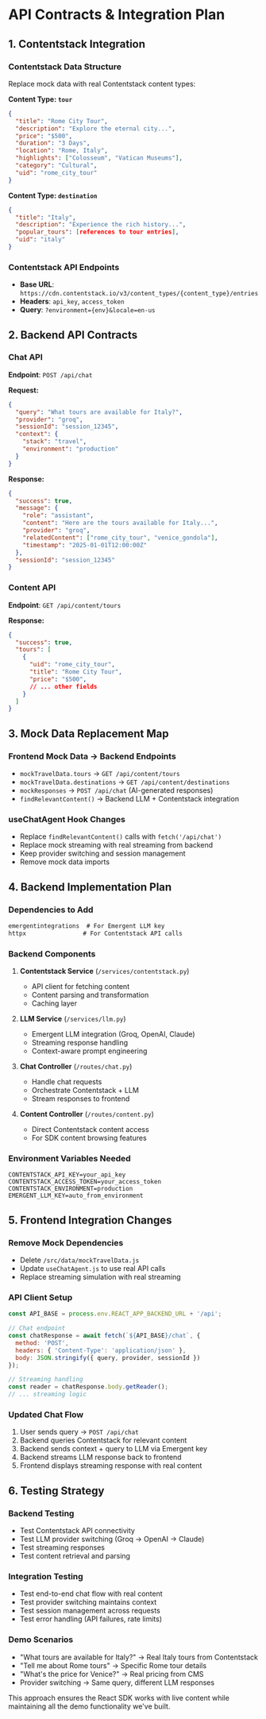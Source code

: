 # API Contracts & Integration Plan

## 1. Contentstack Integration

### Contentstack Data Structure
Replace mock data with real Contentstack content types:

**Content Type: `tour`**
```json
{
  "title": "Rome City Tour",
  "description": "Explore the eternal city...",
  "price": "$500",
  "duration": "3 Days", 
  "location": "Rome, Italy",
  "highlights": ["Colosseum", "Vatican Museums"],
  "category": "Cultural",
  "uid": "rome_city_tour"
}
```

**Content Type: `destination`**
```json
{
  "title": "Italy",
  "description": "Experience the rich history...",
  "popular_tours": [references to tour entries],
  "uid": "italy"
}
```

### Contentstack API Endpoints
- **Base URL**: `https://cdn.contentstack.io/v3/content_types/{content_type}/entries`
- **Headers**: `api_key`, `access_token`
- **Query**: `?environment={env}&locale=en-us`

## 2. Backend API Contracts

### Chat API
**Endpoint**: `POST /api/chat`

**Request:**
```json
{
  "query": "What tours are available for Italy?",
  "provider": "groq", 
  "sessionId": "session_12345",
  "context": {
    "stack": "travel",
    "environment": "production"
  }
}
```

**Response:**
```json
{
  "success": true,
  "message": {
    "role": "assistant",
    "content": "Here are the tours available for Italy...",
    "provider": "groq",
    "relatedContent": ["rome_city_tour", "venice_gondola"],
    "timestamp": "2025-01-01T12:00:00Z"
  },
  "sessionId": "session_12345"
}
```

### Content API
**Endpoint**: `GET /api/content/tours`

**Response:**
```json
{
  "success": true,
  "tours": [
    {
      "uid": "rome_city_tour",
      "title": "Rome City Tour",
      "price": "$500",
      // ... other fields
    }
  ]
}
```

## 3. Mock Data Replacement Map

### Frontend Mock Data → Backend Endpoints
- `mockTravelData.tours` → `GET /api/content/tours`
- `mockTravelData.destinations` → `GET /api/content/destinations`  
- `mockResponses` → `POST /api/chat` (AI-generated responses)
- `findRelevantContent()` → Backend LLM + Contentstack integration

### useChatAgent Hook Changes
- Replace `findRelevantContent()` calls with `fetch('/api/chat')`
- Replace mock streaming with real streaming from backend
- Keep provider switching and session management
- Remove mock data imports

## 4. Backend Implementation Plan

### Dependencies to Add
```txt
emergentintegrations  # For Emergent LLM key
httpx                # For Contentstack API calls
```

### Backend Components
1. **Contentstack Service** (`/services/contentstack.py`)
   - API client for fetching content
   - Content parsing and transformation
   - Caching layer

2. **LLM Service** (`/services/llm.py`) 
   - Emergent LLM integration (Groq, OpenAI, Claude)
   - Streaming response handling
   - Context-aware prompt engineering

3. **Chat Controller** (`/routes/chat.py`)
   - Handle chat requests
   - Orchestrate Contentstack + LLM
   - Stream responses to frontend

4. **Content Controller** (`/routes/content.py`)
   - Direct Contentstack content access
   - For SDK content browsing features

### Environment Variables Needed
```
CONTENTSTACK_API_KEY=your_api_key
CONTENTSTACK_ACCESS_TOKEN=your_access_token
CONTENTSTACK_ENVIRONMENT=production
EMERGENT_LLM_KEY=auto_from_environment
```

## 5. Frontend Integration Changes

### Remove Mock Dependencies
- Delete `/src/data/mockTravelData.js`
- Update `useChatAgent.js` to use real API calls
- Replace streaming simulation with real streaming

### API Client Setup
```js
const API_BASE = process.env.REACT_APP_BACKEND_URL + '/api';

// Chat endpoint
const chatResponse = await fetch(`${API_BASE}/chat`, {
  method: 'POST',
  headers: { 'Content-Type': 'application/json' },
  body: JSON.stringify({ query, provider, sessionId })
});

// Streaming handling
const reader = chatResponse.body.getReader();
// ... streaming logic
```

### Updated Chat Flow
1. User sends query → `POST /api/chat`
2. Backend queries Contentstack for relevant content
3. Backend sends context + query to LLM via Emergent key
4. Backend streams LLM response back to frontend
5. Frontend displays streaming response with real content

## 6. Testing Strategy

### Backend Testing
- Test Contentstack API connectivity
- Test LLM provider switching (Groq → OpenAI → Claude)
- Test streaming responses
- Test content retrieval and parsing

### Integration Testing  
- Test end-to-end chat flow with real content
- Test provider switching maintains context
- Test session management across requests
- Test error handling (API failures, rate limits)

### Demo Scenarios
- "What tours are available for Italy?" → Real Italy tours from Contentstack
- "Tell me about Rome tours" → Specific Rome tour details
- "What's the price for Venice?" → Real pricing from CMS
- Provider switching → Same query, different LLM responses

This approach ensures the React SDK works with live content while maintaining all the demo functionality we've built.